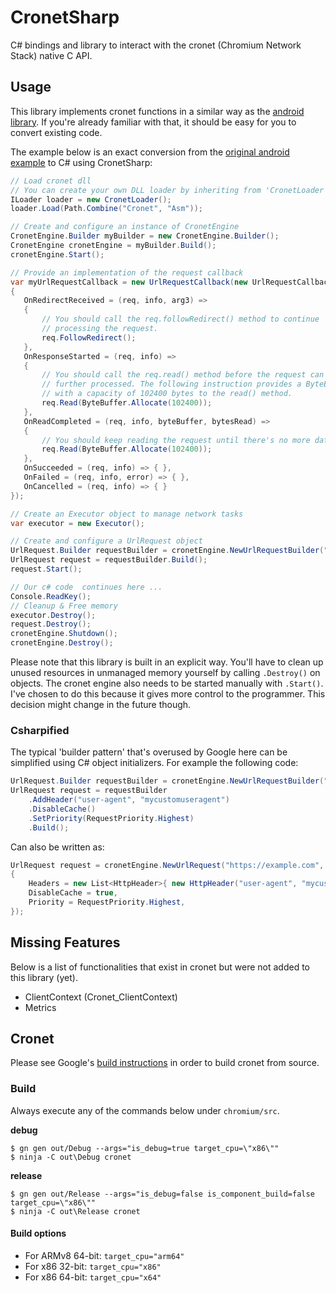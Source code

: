  # CronetSharp
 C# bindings and library to interact with the cronet (Chromium Network Stack) native C API.
 
 ## Usage
 This library implements cronet functions in a similar way as the [android library](https://developer.android.com/guide/topics/connectivity/cronet).
 If you're already familiar with that, it should be easy for you to convert existing code.
 
 The example below is an exact conversion from the [original android example](https://developer.android.com/guide/topics/connectivity/cronet/start#create) to C# using CronetSharp: 
 ```c#
// Load cronet dll
// You can create your own DLL loader by inheriting from 'CronetLoader' (recommended) or by implementing 'ILoader' (advanced) 
ILoader loader = new CronetLoader();
loader.Load(Path.Combine("Cronet", "Asm"));

// Create and configure an instance of CronetEngine
CronetEngine.Builder myBuilder = new CronetEngine.Builder();
CronetEngine cronetEngine = myBuilder.Build();
cronetEngine.Start();

// Provide an implementation of the request callback
var myUrlRequestCallback = new UrlRequestCallback(new UrlRequestCallbackHandler
{
    OnRedirectReceived = (req, info, arg3) =>
    {
        // You should call the req.followRedirect() method to continue
        // processing the request.
        req.FollowRedirect();
    },
    OnResponseStarted = (req, info) =>
    {
        // You should call the req.read() method before the request can be
        // further processed. The following instruction provides a ByteBuffer object
        // with a capacity of 102400 bytes to the read() method.
        req.Read(ByteBuffer.Allocate(102400));
    },
    OnReadCompleted = (req, info, byteBuffer, bytesRead) =>
    {
        // You should keep reading the request until there's no more data.
        req.Read(ByteBuffer.Allocate(102400));
    },
    OnSucceeded = (req, info) => { },
    OnFailed = (req, info, error) => { },
    OnCancelled = (req, info) => { }
});

// Create an Executor object to manage network tasks
var executor = new Executor();

// Create and configure a UrlRequest object
UrlRequest.Builder requestBuilder = cronetEngine.NewUrlRequestBuilder("https://example.com", myUrlRequestCallback, executor);
UrlRequest request = requestBuilder.Build();
request.Start();

// Our c# code  continues here ...
Console.ReadKey();
// Cleanup & Free memory
executor.Destroy();
request.Destroy();
cronetEngine.Shutdown();
cronetEngine.Destroy();
 ```

 Please note that this library is built in an explicit way. 
 You'll have to clean up unused resources in unmanaged memory yourself by calling `.Destroy()` on objects.
 The cronet engine also needs to be started manually with `.Start()`. 
 I've chosen to do this because it gives more control to the programmer. 
 This decision might change in the future though.
 
 ### Csharpified
 The typical 'builder pattern' that's overused by Google here can be simplified using C# object initializers.
 For example the following code:
```c#
UrlRequest.Builder requestBuilder = cronetEngine.NewUrlRequestBuilder("https://example.com", myUrlRequestCallback, executor);
UrlRequest request = requestBuilder
    .AddHeader("user-agent", "mycustomuseragent")
    .DisableCache()
    .SetPriority(RequestPriority.Highest)
    .Build();
```
Can also be written as:
```c#
UrlRequest request = cronetEngine.NewUrlRequest("https://example.com", myUrlRequestCallback, executor, new UrlRequestParams
{
    Headers = new List<HttpHeader>{ new HttpHeader("user-agent", "mycustomuseragent") },
    DisableCache = true,
    Priority = RequestPriority.Highest,
});
```
 
 ## Missing Features
Below is a list of functionalities that exist in cronet but were not added to this library (yet).
 * ClientContext (Cronet_ClientContext)
 * Metrics
 
 ## Cronet
 Please see Google's [build instructions](https://chromium.googlesource.com/chromium/src/+/master/components/cronet/build_instructions.md) in order to build cronet from source.
 
 ### Build
 Always execute any of the commands below under `chromium/src`.
  
 **debug**
 ```
$ gn gen out/Debug --args="is_debug=true target_cpu=\"x86\""
$ ninja -C out\Debug cronet
```
 **release**
 ```
$ gn gen out/Release --args="is_debug=false is_component_build=false target_cpu=\"x86\""
$ ninja -C out\Release cronet
 ```  

#### Build options
* For ARMv8 64-bit: `target_cpu="arm64"`
* For x86 32-bit: `target_cpu="x86"`
* For x86 64-bit: `target_cpu="x64"`